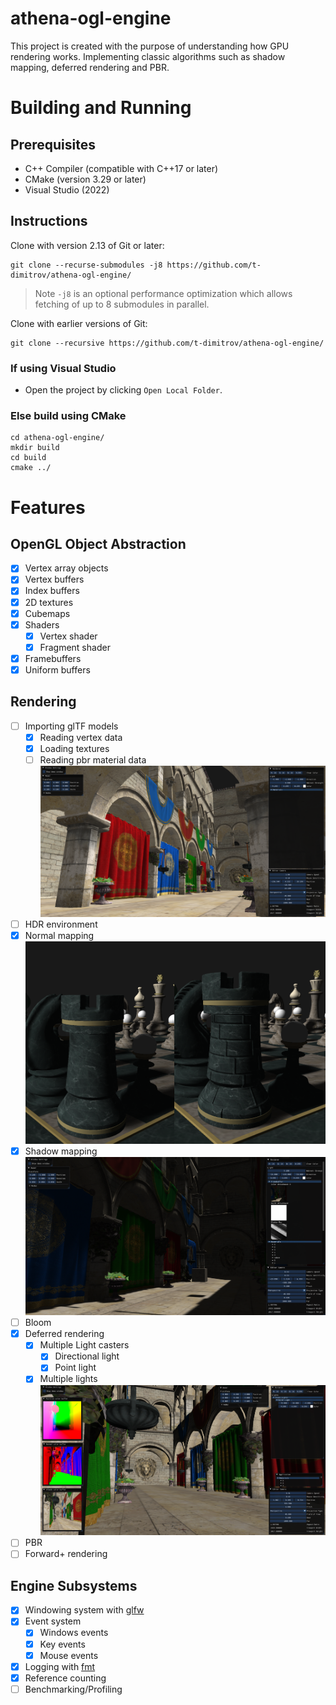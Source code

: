 # athena-ogl-engine
This project is created with the purpose of understanding how GPU rendering works. Implementing classic algorithms such as shadow mapping, deferred rendering and PBR.

# Building and Running
## Prerequisites
- C++ Compiler (compatible with C++17 or later)
- CMake (version 3.29 or later)
- Visual Studio (2022)

## Instructions
Clone with version 2.13 of Git or later:
```pwsh
git clone --recurse-submodules -j8 https://github.com/t-dimitrov/athena-ogl-engine/
```
> Note `-j8` is an optional performance optimization which allows fetching of up to 8 submodules in parallel.

Clone with earlier versions of Git:
```pwsh
git clone --recursive https://github.com/t-dimitrov/athena-ogl-engine/
```

### If using Visual Studio
- Open the project by clicking `Open Local Folder`.
### Else build using CMake
```pwsh
cd athena-ogl-engine/
mkdir build
cd build
cmake ../
```

# Features
## OpenGL Object Abstraction
- [x] Vertex array objects
- [x] Vertex buffers
- [x] Index buffers
- [x] 2D textures
- [x] Cubemaps
- [x] Shaders
  - [x] Vertex shader
  - [x] Fragment shader
- [x] Framebuffers
- [x] Uniform buffers

## Rendering
- [ ] Importing glTF models 
  - [x] Reading vertex data
  - [x] Loading textures
  - [ ] Reading pbr material data
![sponza-model](images/sponza-first.png)
- [ ] HDR environment
- [x] Normal mapping
![chess-normal-map](images/chess-normal-map.png)
- [x] Shadow mapping
![sponza-shadow-map](images/sponza-cube-shadow-map.png)
- [ ] Bloom
- [x] Deferred rendering
  - [x] Multiple Light casters
    - [x] Directional light
    - [x] Point light
  - [x] Multiple lights
![sponza-deferred](images/sponza-deferred.png)
- [ ] PBR
- [ ] Forward+ rendering

## Engine Subsystems
- [x] Windowing system with [glfw](https://github.com/glfw/glfw)
- [x] Event system
  - [x] Windows events
  - [x] Key events
  - [x] Mouse events
- [x] Logging with [fmt](https://github.com/fmtlib/fmt) 
- [x] Reference counting
- [ ] Benchmarking/Profiling
